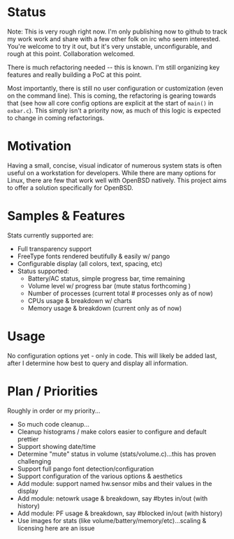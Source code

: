 # Status

Note: This is very rough right now. I'm only publishing now to github to track
my work work and share with a few other folk on irc who seem interested.
You're welcome to try it out, but it's very unstable, unconfigurable, and
rough at this point. Collaboration welcomed.

There is much refactoring needed -- this is known. I'm still organizing key
features and really building a PoC at this point.

Most importantly, there is still no user configuration or customization (even
on the command line). This is coming, the refactoring is gearing towards that
(see how all core config options are explicit at the start of `main()` in
`oxbar.c`). This simply isn't a priority now, as much of this logic is
expected to change in coming refactorings.

# Motivation

Having a small, concise, visual indicator of numerous system stats is often
useful on a workstation for developers. While there are many options for Linux,
there are few that work well with OpenBSD natively. This project aims to offer
a solution specifically for OpenBSD.

# Samples & Features

Stats currently supported are:

   * Full transparency support
   * FreeType fonts rendered beutifully & easily w/ pango
   * Configurable display (all colors, text, spacing, etc)
   * Status supported:
      * Battery/AC status, simple progress bar, time remaining
      * Volume level w/ progress bar (mute status forthcoming )
      * Number of processes (current total # processes only as of now)
      * CPUs usage & breakdown w/ charts
      * Memory usage & breakdown (current only as of now)

# Usage

No configuration options yet - only in code. This will likely be added last,
after I determine how best to query and display all information.

# Plan / Priorities

Roughly in order or my priority...

   * So much code cleanup...
   * Cleanup histograms / make colors easier to configure and default prettier
   * Support showing date/time
   * Determine "mute" status in volume (stats/volume.c)...this has proven
     challenging
   * Support full pango font detection/configuration
   * Support configuration of the various options & aesthetics
   * Add module: support named hw.sensor mibs and their values in the display
   * Add module: netowrk usage & breakdown, say #bytes in/out (with history)
   * Add module: PF usage & breakdown, say #blocked in/out (with history)
   * Use images for stats (like volume/battery/memory/etc)...scaling &
     licensing here are an issue

